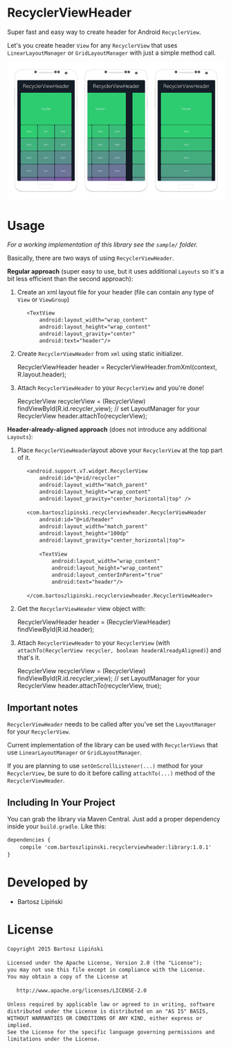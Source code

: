 RecyclerViewHeader
==================
Super fast and easy way to create header for Android `RecyclerView`.

Let's you create header `View` for any `RecyclerView` that uses `LinearLayoutManager` or `GridLayoutManager` with just a simple method call.

![ ](/RecyclerViewHeader.png)

Usage
=====
*For a working implementation of this library see the `sample/` folder.*

Basically, there are two ways of using `RecyclerViewHeader`.

**Regular approach** (super easy to use, but it uses additional `Layouts` so it's a bit less efficient than the second approach):

  1. Create an xml layout file for your header (file can contain any type of `View` or `ViewGroup`)

        <FrameLayout
            android:layout_width="match_parent"
            android:layout_height="100dp">

            <TextView
                android:layout_width="wrap_content"
                android:layout_height="wrap_content"
                android:layout_gravity="center"
                android:text="header"/>

        </FrameLayout>

  2. Create `RecyclerViewHeader` from `xml` using static initializer.

        RecyclerViewHeader header = RecyclerViewHeader.fromXml(context, R.layout.header);

  3. Attach `RecyclerViewHeader` to your `RecyclerView` and you're done!

        RecyclerView recyclerView = (RecyclerView) findViewById(R.id.recycler_view);
        // set LayoutManager for your RecyclerView
        header.attachTo(recyclerView);

**Header-already-aligned approach** (does not introduce any additional `Layouts`):

  1. Place `RecyclerViewHeader`layout above your `RecyclerView` at the top part of it.

        <FrameLayout
            android:layout_width="match_parent"
            android:layout_height="wrap_content">

            <android.support.v7.widget.RecyclerView
                android:id="@+id/recycler"
                android:layout_width="match_parent"
                android:layout_height="wrap_content"
                android:layout_gravity="center_horizontal|top" />

            <com.bartoszlipinski.recyclerviewheader.RecyclerViewHeader
                android:id="@+id/header"
                android:layout_width="match_parent"
                android:layout_height="100dp"
                android:layout_gravity="center_horizontal|top">

                <TextView
                    android:layout_width="wrap_content"
                    android:layout_height="wrap_content"
                    android:layout_centerInParent="true"
                    android:text="header"/>

            </com.bartoszlipinski.recyclerviewheader.RecyclerViewHeader>

        </FrameLayout>

  2. Get the `RecyclerViewHeader` view object with:

        RecyclerViewHeader header = (RecyclerViewHeader) findViewById(R.id.header);

  3. Attach `RecyclerViewHeader` to your `RecyclerView` (with `attachTo(RecyclerView recycler, boolean headerAlreadyAligned)`) and that's it.

        RecyclerView recyclerView = (RecyclerView) findViewById(R.id.recycler_view);
        // set LayoutManager for your RecyclerView
        header.attachTo(recyclerView, true);


Important notes
---------------

`RecyclerViewHeader` needs to be called after you've set the `LayoutManager` for your `RecyclerView`.

Current implementation of the library can be used with `RecyclerViews` that use `LinearLayoutManager` or `GridLayoutManager`.

If you are planning to use `setOnScrollListener(...)` method for your `RecyclerView`, be sure to do it before calling `attachTo(...)` method of the `RecyclerViewHeader`.


Including In Your Project
-------------------------
You can grab the library via Maven Central. Just add a proper dependency inside your `build.gradle`. Like this:

```xml
dependencies {
    compile 'com.bartoszlipinski.recyclerviewheader:library:1.0.1'
}
```

Developed by
============
 * Bartosz Lipiński

License
=======

    Copyright 2015 Bartosz Lipiński
    
    Licensed under the Apache License, Version 2.0 (the "License");
    you may not use this file except in compliance with the License.
    You may obtain a copy of the License at

       http://www.apache.org/licenses/LICENSE-2.0

    Unless required by applicable law or agreed to in writing, software
    distributed under the License is distributed on an "AS IS" BASIS,
    WITHOUT WARRANTIES OR CONDITIONS OF ANY KIND, either express or implied.
    See the License for the specific language governing permissions and
    limitations under the License.
